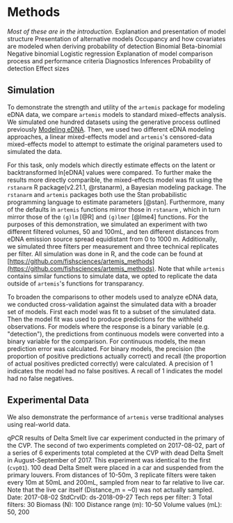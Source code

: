 # Methods

*Most of these are in the introduction.* 
Explanation and presentation of model structure
Presentation of alternative models
Occupancy and how covariates are modeled when deriving probability of detection
Binomial
Beta-binomial
Negative binomial
Logistic regression
Explanation of model comparison process and performance criteria
Diagnostics
Inferences
Probability of detection
Effect sizes

## Simulation 

To demonstrate the strength and utility of the `artemis` package for
modeling eDNA data, we compare `artemis` models to standard
mixed-effects analysis.  We simulated one hundred datasets using the
generative process outlined previously [Modeling eDNA](#mod_str).  Then, we used two
different eDNA modeling approaches, a linear mixed-effects model and
`artemis`'s censored-data mixed-effects model to attempt to estimate
the original parameters used to simulated the data. 

For this task, only models which directly estimate effects on the
latent or backtransformed ln[eDNA] values were compared. To further
make the results more directly comparible, the mixed-effects model was
fit using the `rstanarm` R package(v2.21.1, @rstanarm), a Bayesian modeling package. The
`rstanarm` and `artemis` packages both use the Stan probabilistic
programming language to estimate parameters [@stan]. Furthermore, many of the
defaults in `artemis` functions mirror those in `rstanarm` , which in
turn mirror those of the `(g)lm` [@R] and `(g)lmer` [@lme4] functions. For the
purposes of this demonstration, we simulated an experiment with two
different filtered volumes, 50 and 100mL, and ten different distances
from eDNA emission source spread equidistant from 0 to 1000
m. Additionally, we simulated three filters per measurement and three
technical replicates per filter. All simulation was done in R, and the
code can be found at
[https://github.com/fishsciences/artemis_methods](https://github.com/fishsciences/artemis_methods).
Note that while `artemis` contains similar functions to simulate data,
we opted to replicate the data outside of `artemis`'s functions for
transparancy. 

<!-- Unsure about this --> 
To broaden the comparisons
to other models used to analyze eDNA data, we conducted
cross-validation against the simulated data with a broader set of
models.  First each model was fit to a subset of the simulated
data. Then the model fit was used to produce predictions for the
withheld observations. For models where the response is a binary
variable (e.g. "detection"), the predictions from continuous models
were converted into a binary variable for the comparison. For
continuous models, the mean prediction error was calculated. For
binary models, the precision (the proportion of positive predictions
actually correct) and recall (the proportion of actual positives
predicted correctly) were calculated. A precision of 1 indicates the
model had no false positives. A recall of 1 indicates the model had no
false negatives.


## Experimental Data

We also demonstrate the performance of `artemis` verse traditional
analyses using real-world data.
<!-- From help file for datasets -->
qPCR results of Delta Smelt live car experiment conducted in the
primary of the CVP.  The second of two experiments completed on
2017-08-02, part of a series of 6 experiments total completed at the
CVP with dead Delta Smelt in August-September of 2017.  This
experiment was identical to the first (`cvp01`).  100 dead Delta Smelt
were placed in a car and suspended from the primary louvers. From
distances of 10-50m, 3 replicate filters were taken every 10m at 50mL
and 200mL, sampled from near to far relative to live car.  Note that
the live car itself (Distance_m = ~0) was not actually sampled.
Date: 2017-08-02 StdCrvID: ds-2018-09-27 Tech reps per filter: 3 Total
filters: 30 Biomass (N): 100 Distance range (m): 10-50 Volume values
(mL): 50, 200

